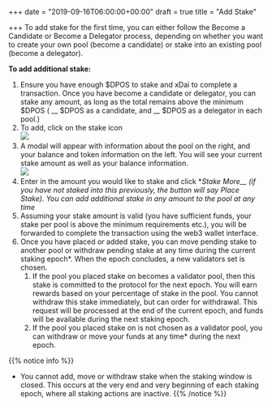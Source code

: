 +++
date = "2019-09-16T06:00:00+00:00"
draft = true
title = "Add Stake"

+++
To add stake for the first time, you can either follow the Become a Candidate or Become a Delegator process, depending on whether you want to create your own pool (become a candidate) or stake into an existing pool (become a delegator).

**To add additional stake:**

1. Ensure you have enough $DPOS to stake and xDai to complete a transaction. Once you have become a candidate or delegator, you can stake any amount, as long as the total remains above the minimum $DPOS ( __ $DPOS as a candidate, and __ $DPOS as a delegator in each pool.)
2. To add, click on the stake icon  
   ![](/uploads/stake_icon.png)
3. A modal will appear with information about the pool on the right, and your balance and token information on the left. You will see your current stake amount as well as your balance information.  
   ![](/uploads/stake_modal_2.png)
4. Enter in the amount you would like to stake and click **Stake More__ (if you have not staked into this previously, the button will say Place Stake). You can add additional stake in any amount to the pool at any time*
5. Assuming your stake amount is valid (you have sufficient funds, your stake per pool is above the minimum requirements etc.), you will be forwarded to complete the transaction using the web3 wallet interface.
6. Once you have placed or added stake, you can move pending stake to another pool or withdraw pending stake at any time during the current staking epoch*. When the epoch concludes, a new validators set is chosen.
   1. If the pool you placed stake on becomes a validator pool, then this stake is committed to the protocol for the next epoch. You will earn rewards based on your percentage of stake in the pool. You cannot withdraw this stake immediately, but can order for withdrawal. This request will be processed at the end of the current epoch, and funds will be available during the next staking epoch.
   2. If the pool you placed stake on is not chosen as a validator pool, you can withdraw or move your funds at any time* during the next epoch.

{{% notice info %}}
* You cannot add, move or withdraw stake when the staking window is closed. This occurs at the very end and very beginning of each staking epoch, where all staking actions are inactive.
{{% /notice %}}